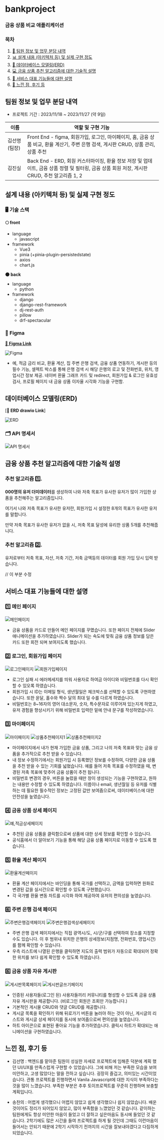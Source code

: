 # bankproject

### 금융 상품 비교 애플리케이션

### 목차

1. [🙋 팀원 정보 및 업무 분담 내역](#팀원-정보-및-업무-분담-내역)
2. [📊 설계 내용 (아키텍처 등) 및 실제 구현 정도](#설계-내용-아키텍처-등-및-실제-구현-정도)
3. [📑 데이터베이스 모델링(ERD)](#데이터베이스-모델링erd)
4. [💻 금융 상품 추천 알고리즘에 대한 기술적 설명](#금융-상품-추천-알고리즘에-대한-기술적-설명)
5. [💁 서비스 대표 기능들에 대한 설명](#서비스-대표-기능들에-대한-설명)
6. [🙇 느낀 점, 후기 등](#느낀-점-후기-등)

## 팀원 정보 및 업무 분담 내역

- 프로젝트 기간 : 2023/11/18 ~ 2023/11/27 (약 9일)

| 이름          | 역할 및 구현 기능                                                                                                                             |
| ------------- | --------------------------------------------------------------------------------------------------------------------------------------------- |
| 김선명 (팀장) | Front End - figma, 회원가입, 로그인, 마이페이지, 홈, 금융 상품 비교, 환율 계산기, 주변 은행 검색, 게시판 CRUD, 상품 관리, 상품 추천           |
| 김진실        | Back End - ERD, 회원 커스터마이징, 환율 정보 저장 및 업데이트, 금융 상품 정렬 및 필터링, 금융 상품 회원 저장, 게시판 CRUD, 추천 알고리즘 1, 2 |

## 설계 내용 (아키텍처 등) 및 실제 구현 정도

### 🖥 기술 스택

**🌕 front**

- language
  - javascript
- framework
  - Vue3
  - pinia (+pinia-plugin-persistedstate)
  - axios
  - chart.js

**🌑 back**

- language
  - python
- framework
  - django
  - django-rest-framework
  - dj-rest-auth
  - pillow
  - drf-spectacular

### 🎨 Figma

[**🔗 Figma Link**](https://www.figma.com/design/OXOygfoSCSRhi6z9zKahw0/Untitled?node-id=0-1&t=PuoAi7xxlDJCYQou-1)

<img src="./README_IMG/figma.png" alt='Figma'/>

- 예, 적금 금리 비교, 환율 계산, 집 주변 은행 검색, 금융 상품 연동하기, 게시판 등의 필수 기능, 셀렉트 박스를 통해 은행 검색 시 해당 은행의 로고 및 전화번호, 위치, 영업시간 정보 제공. 네이버 환율 그래프 카드 및 redirect, 회원가입 & 로그인 유효성 검사, 프로필 페이지 내 금융 상품 이자율 시각화 기능을 구현함.

## 데이터베이스 모델링(ERD)

[**🔗 ERD drawio Link**]

<img src="./README_IMG/ERD.png" alt='ERD'/>

### 🗂️ API 명세서

<img src='./README_IMG/API_명세서.png' alt='API 명세서' />

## 금융 상품 추천 알고리즘에 대한 기술적 설명

### 추천 알고리즘 1️⃣.

**000명의 유저 더미데이터**를 생성하여 나와 저축 목표가 유사한 유저가 많이 가입한 상품을 추천해주는 알고리즘입니다.

여기서 나와 저축 목표가 유사한 유저란, 회원가입 시 설정한 8개의 목표가 유사한 유저를 말합니다.

만약 저축 목표가 유사한 유저가 없을 시, 저축 목표 달성에 유리한 상품 5개를 추천해줍니다.

### 추천 알고리즘 2️⃣.

유저로부터 저축 목표, 자산, 저축 기간, 저축 금액등의 데이터를 회원 가입 당시 입력 받습니다.

<!-- 희망 금액의 경우 그보다 비슷하거나 큰 최고 한도를 가진 금융상품 & 희망 기간의 경우 그 예치 기간을 가진 금융상품을 필터링하여 두 경우를 모두 만족하는 금융 상품 중 이자율이 높은 top20 금융 상품을 추천합니다. --> // 이 부분 수정

## 서비스 대표 기능들에 대한 설명

### 1️⃣ 메인 페이지

<img src='./README_IMG/메인페이지.png' alt='메인페이지'/>

- 금융 상품을 카드로 만들어 메인 페이지를 꾸몄습니다. 또한 페이지 전체에 Slider 애니메이션을 추가하였습니다. Slider가 되는 속도에 맞춰 금융 상품 정보를 담은 카드 또한
  회전 되며 보여지도록 했습니다.

### 2️⃣ 로그인, 회원가입 페이지

<img src='./README_IMG/로그인페이지.png' alt='로그인페이지'/>
<img src='./README_IMG/회원가입페이지.png' alt='회원가입페이지'/>

- 로그인 실패 시 에러메세지를 띄워 사용자로 하여금 아이디와 비밀번호를 다시 확인할 수 있오록 하였습니다.
- 회원가입 시 ID는 이메일 형식, 생년월일은 체크박스를 선택할 수 있도록 구현하였습니다. 또한 윤달, 홀수와 짝수 달의 최대 일 수를 다르게 하였습니다.
- 비밀번호는 8~16자의 영어 대소문자, 숫자, 특수문자로 이루어져 있는지게 하였고, 유저 경험을 향상시키기 위해 비밀번호 입력란 밑에 안내 문구를 작성하였습니다.

### 3️⃣ 마이페이지

<img src='./README_IMG/마이페이지.png' alt='마이페이지'/>
<img src='./README_IMG/상품추천페이지1.png' alt='상품추천페이지1'/>
<img src='./README_IMG/상품추천페이지2.png' alt='상품추천페이지2'/>

- 마이페이지에서 내가 현재 가입한 금융 상품, 그리고 나의 저축 목표와 맞는 금융 상품을 추가적으로 추천 받을 수 있습니다.
- 내 정보 수정하기에서는 회원가입 시 등록했던 정보를 수정하여, 다양한 금융 상품을 추천 받을 수 있는 기회를 넓혔습니다. 예를 들어 저축 목표를 수정하였을 때,
  변경된 저축 목표에 맞추어 금융 상품이 추천 됩니다.
- 비밀번호 변경의 경우, 버튼을 눌렀을 때만 창이 생성되는 기능을 구현하였고, 원하는 내용만 수정할 수 있도록 하였습니다. 이름이나 email, 생년월일 등
  유저를 식별하는 데 필요한 필수적인 정보는 고정된 값만 보여줌으로써, 데이터베이스에 대한 안전성을 높였습니다.

### 4️⃣ 금융 상품 상세 페이지

<img src='./README_IMG/예,적금상세페이지.png' alt='예,적금상세페이지'/>

- 추천된 금융 상품을 클릭함으로써 상품에 대한 상세 정보를 확인할 수 있습니다.
- 공식홈에서 더 알아보기 기능을 통해 해당 금융 상품 페이지로 이동할 수 있도록 했습니다.

### 5️⃣ 환율 계산 페이지

<img src='./README_IMG/환율계산페이지.png' alt='환율계산페이지'/>

- 환율 계산 페이지에서는 바인딩을 통해 국가를 선택하고, 금액을 입력하면 원화로 변경된 값을 실시간으로 확인할 수 있도록 구현했습니다.
- 각 국가별 환율 변동 차트를 시각화 하여 제공하여 유저의 편의성을 높였습니다.

### 6️⃣ 주변 은행 검색 페이지

<img src='./README_IMG/주변은행검색페이지.png' alt='주변은행검색페이지'/>
<img src='./README_IMG/주변은행검색상세페이지.png' alt='주변은행검색상세페이지'/>

- 주변 은행 검색 페이지에서는 직접 광역시/도, 시/군/구를 선택하여 장소를 지정할 수도 있습니다. 이 후 범위내 위치한 은행의
  상세정보(지점명, 전화번호, 영업시간)를 함께 확인할 수 있습니다.
- 우측 리스트에 나열된 은행을 클릭하면 지도의 출력 범위가 자동으로 확대되어 정확한 위치를 보다 쉽게 확인할 수 있도록 하였습니다.

### 6️⃣ 금융 상품 자유 게시판

<img src='./README_IMG/게시판페이지.png' alt='게시판목록페이지'/>
<img src='./README_IMG/게시판글쓰기페이지.png' alt='게시판글쓰기페이지'/>


- 인증된 사용자들(로그인 된) 사용자들끼리 커뮤니티를 형성할 수 있도록 금융 상품 자유 게시판을 제공합니다. (비로그인 회원은 조회만 가능합니다.)
- 기본적인 게시물 CRUD와 댓글 CRUD를 제공합니다.
- 게시글 목록을 확인하기 위해 뒤로가기 버튼을 눌러야 하는 것이 아닌, 게시글의 리스트와 게시글 상세 페이지를 동시에 보여줌으로써 편의성을 높였습니다.
- 하트 아이콘으로 표현된 좋아요 기능을 추가하였습니다. 클릭시 하트가 확대되는 애니메이션을 구현하였습니다.

## 느낀 점, 후기 등

- 김선명 : 백엔드를 맡아준 팀원이 성실한 자세로 프로젝트에 임해준 덕분에 계획 했던 UI/UX를 만족스럽게 구현할 수 있었습니다.
  그에 비해 저는 부족한 모습을 보여 미안하고, 고생 많았다는 말을 전하고 싶습니다. 굉장히 즐겁고, 의미있는 시간이었습니다.
  관통 프로젝트를 진행하면서 Vanila Javascript에 대한 지식이 부족하다는 것을 많이 느꼈습니다.
  부족한 부분은 추후 토이프로젝트를 꾸준히 진행하며 보충할 계획입니다.

- 송찬의 : 어렵게 생각했으니 어렵지 않았고 쉽게 생각했으나 쉽지 않았습니다.
  배운것이어도 정리가 되어있지 않았고, 많이 부족함을 느꼈었던 것 같습니다.
  같이하는 팀원에게도 항상 미안한 마음이 들었고 더 잘하고 싶은마음도 동시에 들었던 것 같습니다.
  2학기에도 많은 시간을 들여 프로젝트를 하게 될 것인데 그때도 이런마음이 들어서는 안되기 때문에
  2학기 시작하기 전까지의 시간을 잘보내야겠다고 다짐하게 되었습니다.
